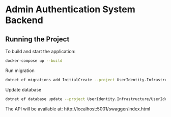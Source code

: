 # Admin Authentication System Backend

## Running the Project

To build and start the application:

```bash
docker-compose up --build
```
Run migration
```bash
dotnet ef migrations add InitialCreate --project UserIdentity.Infrastructure/UserIdentity.Infrastructure.csproj --startup-project UserIdentity.API/UserIdentity.API.csproj
```

Update database
```bash
dotnet ef database update --project UserIdentity.Infrastructure/UserIdentity.Infrastructure.csproj --startup-project UserIdentity.API/UserIdentity.API.csproj
```

The API will be available at: http://localhost:5001/swagger/index.html